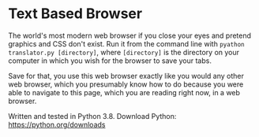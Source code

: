 # Text Based Browser
The world's most modern web browser if you close your eyes and pretend graphics and CSS don't exist. Run it from the command line with ``pyathon translator.py [directory]``, where ``[directory]`` is the directory on your computer in which you wish for the browser to save your tabs.

Save for that, you use this web browser exactly like you would any other web browser, which you presumably know how to do because you were able to navigate to this page, which you are reading right now, in a web browser.

Written and tested in Python 3.8. Download Python: https://python.org/downloads
